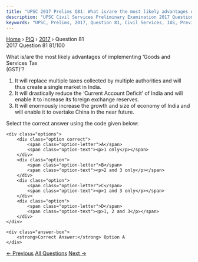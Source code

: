 ```yaml
---
title: "UPSC 2017 Prelims Q81: What is/are the most likely advantages of implementing ‘Good..."
description: "UPSC Civil Services Preliminary Examination 2017 Question 81 with options and answer"
keywords: "UPSC, Prelims, 2017, Question 81, Civil Services, IAS, Previous Year Questions"
---
```


<nav class="breadcrumb">
    <a href="../../">Home</a>
    <span>›</span>
    <a href="../">PIQ</a>
    <span>›</span>
    <a href="./">2017</a>
    <span>›</span>
    <span>Question 81</span>
</nav>

<div class="question-header">
    <div class="question-meta">
        <span class="year-badge">2017</span>
        <span class="question-number">Question 81</span>
        <span class="progress">81/100</span>
    </div>
    <div class="progress-bar">
        <div class="progress-fill" style="width: 81.0%"></div>
    </div>
</div>

<div class="question-content">
    <div class="question-text">
        <p>What is/are the most likely advantages of implementing ‘Goods and Services Tax<br />
(GST)’?</p>
<ol>
<li>It will replace multiple taxes collected by multiple authorities and will thus create a single market in India.</li>
<li>It will drastically reduce the ‘Current Account Deficit’ of India and will enable it to increase its foreign exchange reserves.</li>
<li>It will enormously increase the growth and size of economy of India and will enable it to overtake China in the near future.</li>
</ol>
<p>Select the correct answer using the code given below:</p>
    </div>
    
    <div class="options">
        <div class="option correct">
            <span class="option-letter">A</span>
            <span class="option-text"><p>1 only</p></span>
        </div>
        <div class="option">
            <span class="option-letter">B</span>
            <span class="option-text"><p>2 and 3 only</p></span>
        </div>
        <div class="option">
            <span class="option-letter">C</span>
            <span class="option-text"><p>1 and 3 only</p></span>
        </div>
        <div class="option">
            <span class="option-letter">D</span>
            <span class="option-text"><p>1, 2 and 3</p></span>
        </div>
    </div>

    <div class="answer-box">
        <strong>Correct Answer:</strong> Option A
    </div>
</div>

<div class="question-nav">
    <a href="../q080-the-term-m-stripes-is-sometimes-seen-in-the-news-i/" class="nav-btn prev">← Previous</a>
    <a href="../" class="nav-btn center">All Questions</a>
    <a href="../q082-broad-based-trade-and-investment-agreement-btia-is/" class="nav-btn next">Next →</a>
</div>

